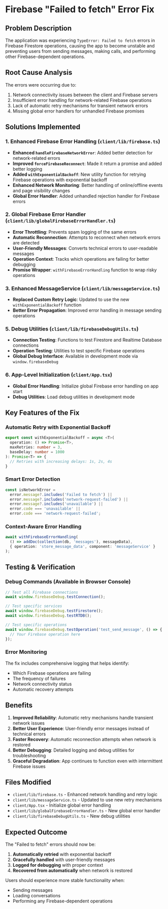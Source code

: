 # Firebase "Failed to fetch" Error Fix

## Problem Description
The application was experiencing `TypeError: Failed to fetch` errors in Firebase Firestore operations, causing the app to become unstable and preventing users from sending messages, making calls, and performing other Firebase-dependent operations.

## Root Cause Analysis
The errors were occurring due to:
1. Network connectivity issues between the client and Firebase servers
2. Insufficient error handling for network-related Firebase operations
3. Lack of automatic retry mechanisms for transient network errors
4. Missing global error handlers for unhandled Firebase promises

## Solutions Implemented

### 1. Enhanced Firebase Error Handling (`client/lib/firebase.ts`)
- **Enhanced `handleFirebaseNetworkError`**: Added better detection for network-related errors
- **Improved `forceFirebaseReconnect`**: Made it return a promise and added better logging
- **Added `withExponentialBackoff`**: New utility function for retrying Firebase operations with exponential backoff
- **Enhanced Network Monitoring**: Better handling of online/offline events and page visibility changes
- **Global Error Handler**: Added unhandled rejection handler for Firebase errors

### 2. Global Firebase Error Handler (`client/lib/globalFirebaseErrorHandler.ts`)
- **Error Throttling**: Prevents spam logging of the same errors
- **Automatic Reconnection**: Attempts to reconnect when network errors are detected
- **User-Friendly Messages**: Converts technical errors to user-readable messages
- **Operation Context**: Tracks which operations are failing for better debugging
- **Promise Wrapper**: `withFirebaseErrorHandling` function to wrap risky operations

### 3. Enhanced MessageService (`client/lib/messageService.ts`)
- **Replaced Custom Retry Logic**: Updated to use the new `withExponentialBackoff` function
- **Better Error Propagation**: Improved error handling in message sending operations


### 5. Debug Utilities (`client/lib/firebaseDebugUtils.ts`)
- **Connection Testing**: Functions to test Firestore and Realtime Database connections
- **Operation Testing**: Utilities to test specific Firebase operations
- **Global Debug Interface**: Available in development mode via `window.firebaseDebug`

### 6. App-Level Initialization (`client/App.tsx`)
- **Global Error Handling**: Initialize global Firebase error handling on app start
- **Debug Utilities**: Load debug utilities in development mode

## Key Features of the Fix

### Automatic Retry with Exponential Backoff
```typescript
export const withExponentialBackoff = async <T>(
  operation: () => Promise<T>,
  maxRetries: number = 3,
  baseDelay: number = 1000
): Promise<T> => {
  // Retries with increasing delays: 1s, 2s, 4s
}
```

### Smart Error Detection
```typescript
const isNetworkError = 
  error.message?.includes('Failed to fetch') ||
  error.message?.includes('network-request-failed') ||
  error.message?.includes('unavailable') ||
  error.code === 'unavailable' ||
  error.code === 'network-request-failed';
```

### Context-Aware Error Handling
```typescript
await withFirebaseErrorHandling(
  () => addDoc(collection(db, 'messages'), messageData),
  { operation: 'store_message_data', component: 'messageService' }
);
```

## Testing & Verification

### Debug Commands (Available in Browser Console)
```javascript
// Test all Firebase connections
await window.firebaseDebug.testConnection();

// Test specific services
await window.firebaseDebug.testFirestore();
await window.firebaseDebug.testRTDB();

// Test specific operations
await window.firebaseDebug.testOperation('test_send_message', () => {
  // Your Firebase operation here
});
```

### Error Monitoring
The fix includes comprehensive logging that helps identify:
- Which Firebase operations are failing
- The frequency of failures
- Network connectivity status
- Automatic recovery attempts

## Benefits
1. **Improved Reliability**: Automatic retry mechanisms handle transient network issues
2. **Better User Experience**: User-friendly error messages instead of technical errors
3. **Faster Recovery**: Automatic reconnection attempts when network is restored
4. **Better Debugging**: Detailed logging and debug utilities for troubleshooting
5. **Graceful Degradation**: App continues to function even with intermittent Firebase issues

## Files Modified
- `client/lib/firebase.ts` - Enhanced network handling and retry logic
- `client/lib/messageService.ts` - Updated to use new retry mechanisms
- `client/App.tsx` - Initialize global error handling
- `client/lib/globalFirebaseErrorHandler.ts` - New global error handler
- `client/lib/firebaseDebugUtils.ts` - New debug utilities

## Expected Outcome
The "Failed to fetch" errors should now be:
1. **Automatically retried** with exponential backoff
2. **Gracefully handled** with user-friendly messages
3. **Logged for debugging** with proper context
4. **Recovered from automatically** when network is restored

Users should experience more stable functionality when:
- Sending messages
- Loading conversations
- Performing any Firebase-dependent operations
